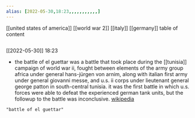 ```yaml
---
alias: [2022-05-30,18:23,,,,,,,,,,,]
---
```

[[united states of america]] [[world war 2]] [[italy]] [[germany]]
table of content
```toc
```

[[2022-05-30]] 18:23
- the battle of el guettar was a battle that took place during the [[tunisia]] campaign of world war ii, fought between elements of the army group africa under general hans-jürgen von arnim, along with italian first army under general giovanni messe, and u.s. ii corps under lieutenant general george patton in south-central tunisia. it was the first battle in which u.s. forces were able to defeat the experienced german tank units, but the followup to the battle was inconclusive.
[wikipedia](https://en.wikipedia.org/wiki/battle%20of%20el%20guettar)
```query
"battle of el guettar"
```